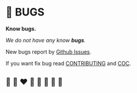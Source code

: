 # 🐛 BUGS

**Know bugs.**

*We do not have any know **bugs**.*

New bugs report by [Github Issues](https://github.com/helvm/helps/issues).

If you want fix bug read [CONTRIBUTING](CONTRIBUTING.md) and [COC](CODE_OF_CONDUCT.md).

## 🦄 🌈 ❤️ 💛 💚 💙 🤍 🖤
